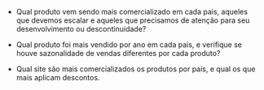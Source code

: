 - Qual produto vem sendo mais comercializado em cada pais, aqueles que devemos escalar e aqueles que precisamos de atenção para seu desenvolvimento ou descontinuidade? <p>
- Qual produto foi mais vendido por ano em cada pais, e verifique se houve sazonalidade de vendas diferentes por cada produto? <p>
- Qual site são mais comercializados os produtos por pais, e qual os que mais aplicam descontos. <p>
